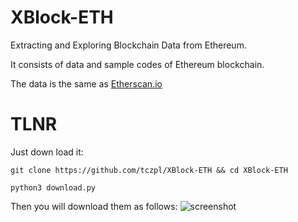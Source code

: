# XBlock-ETH
Extracting and Exploring Blockchain Data from Ethereum.

It consists of data and sample codes of Ethereum blockchain.

The data is the same as [Etherscan.io]("https://etherscan.io")

# TLNR
Just down load it:

`git clone https://github.com/tczpl/XBlock-ETH && cd XBlock-ETH`

`python3 download.py`

Then you will download them as follows:
![screenshot](http://xblock.pro/pydownload.png)
